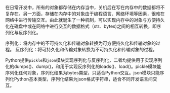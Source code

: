 在日常开发中，所有的对象都存储在内存当中，关机后在写在内存中的数据都将不复存在。另一方面，存储在内存中的对象由于编程语言、网络环境等因素，很难在网络中进行传输交互。由此就诞生了一种机制，可以实现内存中的对象与方便持久化在磁盘中或在网络中进行交互的数据格式（str、bytes)之间的相互转换，即序列化与反序列化。

序列化：将内存中的不可持久化和传输对象转换为可方便持久化和传输对象的过程。
反序列化：将可持久化和传输对象转换为不可持久化和传输对象的过程。

Python提供`pickle`和`json`模块实现序列化与反序列化，二者均提供用于实现序列化的dumps()、dump()，和用于实现反序列化的loads()、load()。pickle模块能序列化任何对象，序列化结果为bytes类型，只适合Python交互。json模块只能序列化Python基本类型，序列化结果为json格式字符串，适合不同开发语言间交互。